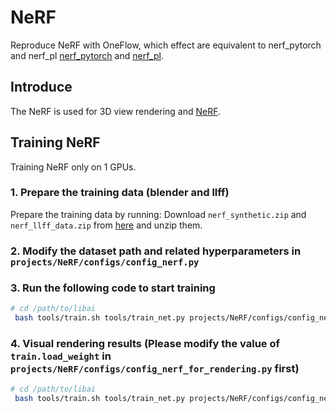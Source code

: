 # NeRF

Reproduce NeRF with OneFlow, which effect are equivalent to nerf_pytorch and nerf_pl [nerf_pytorch](https://github.com/yenchenlin/nerf-pytorch) and [nerf_pl](https://github.com/kwea123/nerf_pl).

## Introduce
The NeRF is used for 3D view rendering and [NeRF](https://arxiv.org/abs/2003.08934).

## Training NeRF
Training NeRF only on 1 GPUs.


### 1. Prepare the training data (blender and llff)
Prepare the training data by running:
Download `nerf_synthetic.zip` and `nerf_llff_data.zip` from [here](https://drive.google.com/drive/folders/128yBriW1IG_3NJ5Rp7APSTZsJqdJdfc1) and unzip them.

### 2. Modify the dataset path and related hyperparameters in `projects/NeRF/configs/config_nerf.py`

### 3. Run the following code to start training
```bash
# cd /path/to/libai
 bash tools/train.sh tools/train_net.py projects/NeRF/configs/config_nerf.py 1
```
### 4. Visual rendering results (Please modify the value of `train.load_weight` in `projects/NeRF/configs/config_nerf_for_rendering.py` first)
```bash
# cd /path/to/libai
 bash tools/train.sh tools/train_net.py projects/NeRF/configs/config_nerf_for_rendering.py 1 --eval-only
```
